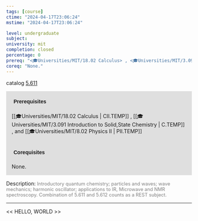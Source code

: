 ```yaml
---
tags: [course]
ctime: "2024-04-17T23:06:24"
mstime: "2024-04-17T23:06:24"

level: undergraduate
subject: 
university: mit
completion: closed
percentage: 0
prereq: "<🎓Universities/MIT/18.02 Calculus> , <🎓Universities/MIT/3.091 Introduction to Solid,State Chemistry> , and <🎓Universities/MIT/8.02 Physics II>"
coreq: "None."
---
```


catalog [5.611](http://student.mit.edu/catalog/m5b.html#5.611)

<span style="display: block; padding: 15px; background-color: rgb(100, 100, 100, 0.2);"><font id="m_prereq3270_0" style="display: block; font-family: Arial, sans-serif; font-weight: bold; padding: 5px">Prerequisites</font><br><span id="prereq3270_0">[[🎓Universities/MIT/18.02 Calculus | CII.TEMP]] , [[🎓Universities/MIT/3.091 Introduction to Solid,State Chemistry | C.TEMP]] , and [[🎓Universities/MIT/8.02 Physics II | PII.TEMP]]</span></span>
<span style="display: block; padding: 15px; background-color: rgb(100, 100, 100, 0.2);"><font id="m_coreq3270_0" style="display: block; font-family: Arial, sans-serif; font-weight: bold; padding: 5px">Corequisites</font><br><span id="coreq3270_0">None.</span></span>

<font style="">Description:</font>
<font style="color: grey; font-size: 0.8rem;">Introductory quantum chemistry; particles and waves; wave mechanics; harmonic oscillator; applications to IR, Microwave and NMR spectroscopy. Combination of 5.611 and 5.612 counts as a REST subject.</font>



---

<< HELLO, WORLD >>
